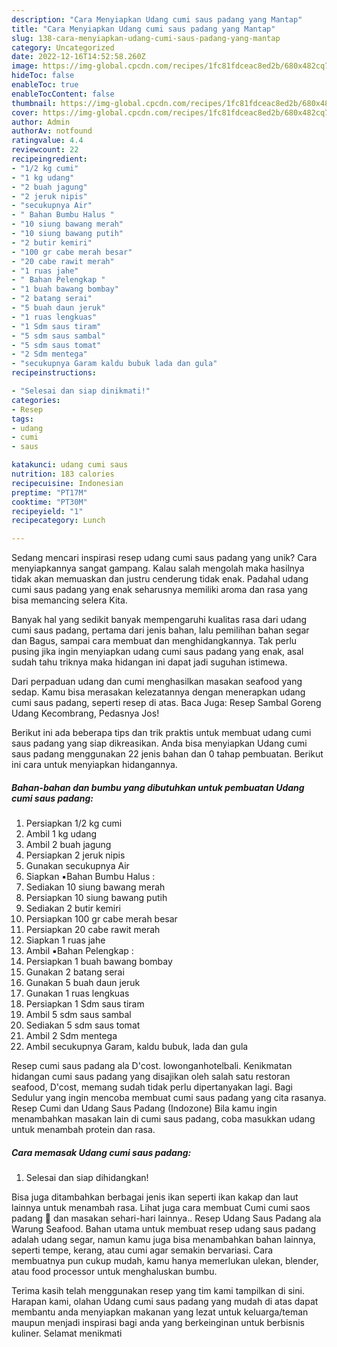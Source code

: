```yaml
---
description: "Cara Menyiapkan Udang cumi saus padang yang Mantap"
title: "Cara Menyiapkan Udang cumi saus padang yang Mantap"
slug: 138-cara-menyiapkan-udang-cumi-saus-padang-yang-mantap
category: Uncategorized
date: 2022-12-16T14:52:58.260Z
image: https://img-global.cpcdn.com/recipes/1fc81fdceac8ed2b/680x482cq70/udang-cumi-saus-padang-foto-resep-utama.jpg
hideToc: false
enableToc: true
enableTocContent: false
thumbnail: https://img-global.cpcdn.com/recipes/1fc81fdceac8ed2b/680x482cq70/udang-cumi-saus-padang-foto-resep-utama.jpg
cover: https://img-global.cpcdn.com/recipes/1fc81fdceac8ed2b/680x482cq70/udang-cumi-saus-padang-foto-resep-utama.jpg
author: Admin
authorAv: notfound
ratingvalue: 4.4
reviewcount: 22
recipeingredient:
- "1/2 kg cumi"
- "1 kg udang"
- "2 buah jagung"
- "2 jeruk nipis"
- "secukupnya Air"
- " Bahan Bumbu Halus "
- "10 siung bawang merah"
- "10 siung bawang putih"
- "2 butir kemiri"
- "100 gr cabe merah besar"
- "20 cabe rawit merah"
- "1 ruas jahe"
- " Bahan Pelengkap "
- "1 buah bawang bombay"
- "2 batang serai"
- "5 buah daun jeruk"
- "1 ruas lengkuas"
- "1 Sdm saus tiram"
- "5 sdm saus sambal"
- "5 sdm saus tomat"
- "2 Sdm mentega"
- "secukupnya Garam kaldu bubuk lada dan gula"
recipeinstructions:

- "Selesai dan siap dinikmati!"
categories:
- Resep
tags:
- udang
- cumi
- saus

katakunci: udang cumi saus 
nutrition: 183 calories
recipecuisine: Indonesian
preptime: "PT17M"
cooktime: "PT30M"
recipeyield: "1"
recipecategory: Lunch

---
```





Sedang mencari inspirasi resep udang cumi saus padang yang unik? Cara menyiapkannya sangat gampang. Kalau salah mengolah maka hasilnya tidak akan memuaskan dan justru cenderung tidak enak. Padahal udang cumi saus padang yang enak seharusnya memiliki aroma dan rasa yang bisa memancing selera Kita.





Banyak hal yang sedikit banyak mempengaruhi kualitas rasa dari udang cumi saus padang, pertama dari jenis bahan, lalu pemilihan bahan segar dan Bagus, sampai cara membuat dan menghidangkannya. Tak perlu pusing jika ingin menyiapkan udang cumi saus padang yang enak,      asal sudah tahu triknya maka hidangan ini dapat jadi suguhan istimewa.














Dari perpaduan udang dan cumi menghasilkan masakan seafood yang sedap. Kamu bisa merasakan kelezatannya dengan menerapkan udang cumi saus padang, seperti resep di atas. Baca Juga: Resep Sambal Goreng Udang Kecombrang, Pedasnya Jos!






Berikut ini ada beberapa tips dan trik praktis untuk membuat udang cumi saus padang yang siap dikreasikan. Anda bisa menyiapkan Udang cumi saus padang menggunakan 22 jenis bahan dan 0 tahap pembuatan. Berikut ini cara untuk menyiapkan hidangannya.

<!--inarticleads1-->

##### Bahan-bahan dan bumbu yang dibutuhkan untuk pembuatan Udang cumi saus padang:

1. Persiapkan 1/2 kg cumi
1. Ambil 1 kg udang
1. Ambil 2 buah jagung
1. Persiapkan 2 jeruk nipis
1. Gunakan secukupnya Air
1. Siapkan  ▪️Bahan Bumbu Halus :
1. Sediakan 10 siung bawang merah
1. Persiapkan 10 siung bawang putih
1. Sediakan 2 butir kemiri
1. Persiapkan 100 gr cabe merah besar
1. Persiapkan 20 cabe rawit merah
1. Siapkan 1 ruas jahe
1. Ambil  ▪️Bahan Pelengkap :
1. Persiapkan 1 buah bawang bombay
1. Gunakan 2 batang serai
1. Gunakan 5 buah daun jeruk
1. Gunakan 1 ruas lengkuas
1. Persiapkan 1 Sdm saus tiram
1. Ambil 5 sdm saus sambal
1. Sediakan 5 sdm saus tomat
1. Ambil 2 Sdm mentega
1. Ambil secukupnya Garam, kaldu bubuk, lada dan gula


Resep cumi saus padang ala D&#39;cost. lowonganhotelbali. Kenikmatan hidangan cumi saus padang yang disajikan oleh salah satu restoran seafood, D&#39;cost, memang sudah tidak perlu dipertanyakan lagi. Bagi Sedulur yang ingin mencoba membuat cumi saus padang yang cita rasanya. Resep Cumi dan Udang Saus Padang (Indozone) Bila kamu ingin menambahkan masakan lain di cumi saus padang, coba masukkan udang untuk menambah protein dan rasa. 

<!--inarticleads2-->

##### Cara memasak Udang cumi saus padang:


1. Selesai dan siap dihidangkan!

Bisa juga ditambahkan berbagai jenis ikan seperti ikan kakap dan laut lainnya untuk menambah rasa. Lihat juga cara membuat Cumi cumi saos padang 🦑 dan masakan sehari-hari lainnya.. Resep Udang Saus Padang ala Warung Seafood. Bahan utama untuk membuat resep udang saus padang adalah udang segar, namun kamu juga bisa menambahkan bahan lainnya, seperti tempe, kerang, atau cumi agar semakin bervariasi. Cara membuatnya pun cukup mudah, kamu hanya memerlukan ulekan, blender, atau food processor untuk menghaluskan bumbu. 

Terima kasih telah menggunakan resep yang tim kami tampilkan di sini. Harapan kami, olahan Udang cumi saus padang yang mudah di atas dapat membantu anda menyiapkan makanan yang lezat untuk keluarga/teman maupun menjadi inspirasi bagi anda yang berkeinginan untuk berbisnis kuliner. Selamat menikmati
